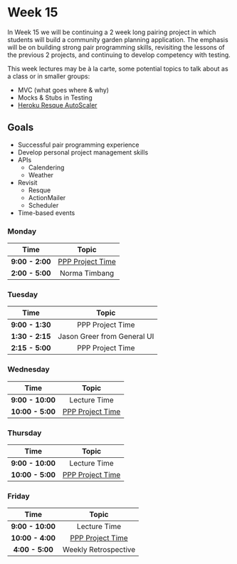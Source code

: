 # Week 15

In Week 15 we will be continuing a 2 week long pairing project in which students will build a community garden planning application. The emphasis will be on building strong pair programming skills, revisiting the lessons of the previous 2 projects, and continuing to develop competency with testing.

This week lectures may be à la carte, some potential topics to talk about as a class or in smaller groups:

- MVC (what goes where & why)
- Mocks & Stubs in Testing
- [Heroku Resque AutoScaler](https://github.com/G5/heroku_resque_autoscaler)

## Goals
- Successful pair programming experience
- Develop personal project management skills
- APIs
    + Calendering
    + Weather
- Revisit
    + Resque
    + ActionMailer
    + Scheduler
- Time-based events

### Monday

| Time            | Topic                                     |
|:---------------:|:-----------------------------------------:|
| **9:00 - 2:00** | [PPP Project Time](../week14/p_patch_planner.md) |
| **2:00 - 5:00** | Norma Timbang |


### Tuesday

| Time            | Topic                                     |
|:---------------:|:-----------------------------------------:|
| **9:00 - 1:30** | PPP Project Time |
| **1:30 - 2:15** | Jason Greer from General UI|
| **2:15 - 5:00** | PPP Project Time |


### Wednesday
| Time              | Topic                                     |
|:-----------------:|:-----------------------------------------:|
| **9:00 - 10:00**  | Lecture Time |
| **10:00 - 5:00**  | [PPP Project Time](../week14/p_patch_planner.md) |


### Thursday

| Time            | Topic                                     |
|:---------------:|:-----------------------------------------:|
| **9:00 - 10:00**  | Lecture Time |
| **10:00 - 5:00** | [PPP Project Time](../week14/p_patch_planner.md) |


### Friday

| Time            | Topic                                     |
|:---------------:|:-----------------------------------------:|
| **9:00 - 10:00**  | Lecture Time |
| **10:00 - 4:00** | [PPP Project Time](../week14/p_patch_planner.md) |
| **4:00 - 5:00** | Weekly Retrospective                      |
